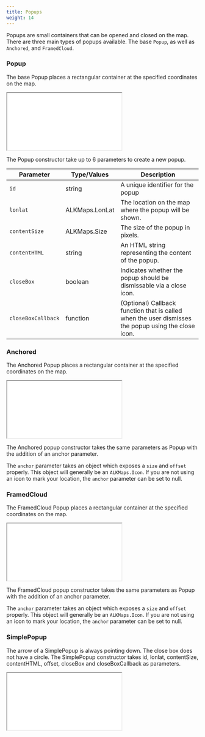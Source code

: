 ```yaml
---
title: Popups
weight: 14
---
```


Popups are small containers that can be opened and closed on the map. There are three main types of popups available. The base `Popup`, as well as `Anchored`, and `FramedCloud`.

### Popup

The base Popup places a rectangular container at the specified coordinates on the map.

<iframe class="mapFrame" src="Blank"></iframe>

The Popup constructor take up to 6 parameters to create a new popup.

| Parameter          | Type/Values    | Description                                                                                         |
| ------------------ | -------------- | --------------------------------------------------------------------------------------------------- |
| `id`               | string         | A unique identifier for the popup                                                                   |
| `lonlat`           | ALKMaps.LonLat | The location on the map where the popup will be shown.                                              |
| `contentSize`      | ALKMaps.Size   | The size of the popup in pixels.                                                                    |
| `contentHTML`      | string         | An HTML string representing the content of the popup.                                               |
| `closeBox`         | boolean        | Indicates whether the popup should be dismissable via a close icon.                                 |
| `closeBoxCallback` | function       | (Optional) Callback function that is called when the user dismisses the popup using the close icon. |

### Anchored

The Anchored Popup places a rectangular container at the specified coordinates on the map.

<iframe class="mapFrame" src="Blank"></iframe>

The Anchored popup constructor takes the same parameters as Popup with the addition of an anchor parameter.

The `anchor` parameter takes an object which exposes a `size` and `offset` properly. This object will generally be an `ALKMaps.Icon`. If you are not using an icon to mark your location, the `anchor` parameter can be set to null.

### FramedCloud

The FramedCloud Popup places a rectangular container at the specified coordinates on the map.

<iframe class="mapFrame" src="Blank"></iframe>

The FramedCloud popup constructor takes the same parameters as Popup with the addition of an anchor parameter.

The `anchor` parameter takes an object which exposes a `size` and `offset` properly. This object will generally be an `ALKMaps.Icon`. If you are not using an icon to mark your location, the `anchor` parameter can be set to null.

### SimplePopup

The arrow of a SimplePopup is always pointing down. The close box does not have a circle. The SimplePopup constructor takes id, lonlat, contentSize, contentHTML, offset, closeBox and closeBoxCallback as parameters.

<iframe class="mapFrame" src="Blank"></iframe>

